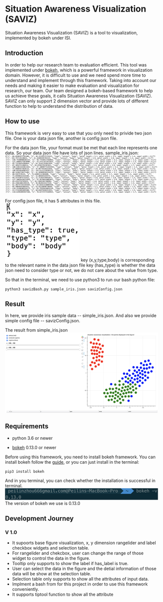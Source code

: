 # Situation Awareness Visualization (SAVIZ)

Situation Awareness Visualization (SAVIZ) is a tool to visualization, implemented by bokeh under ISI. 

## Introduction

In order to help our research team to evaluation efficient. This tool was implemented under [bokeh](https://bokeh.pydata.org/en/latest/), which is a powerful framework in visualization domain. However, it is difficult to use and we need spend more time to understand and implement through this framework. Taking into account our needs and making it easier to make evaluation and visualization for research, our team. Our team designed a bokeh-based framework to help us achieve these goals, it calls Situation Awareness Visualization (SAVIZ). SAVIZ can only support 2 dimension vector and provide lots of different function to help to understand the distribution of data.

## How to use
This framework is very easy to use that you only need to privide two json file. One is your data json file, another is config json file.

For the data json file, your format must be met that each line represents one data. So your data json file have lots of json lines.
sample_iris.json:
![data_simple.png](resources/data_simple.png)

For config json file, it has 5 attributes in this file.
![config_simple.png](resources/config_simple.png)
key (x,y,type,body) is corresponding to the relevant name in the data json file
key (has_type) is whether the data json need to consider type or not, we do not care about the value from type.

So that in the terminal, we need to use python3 to run our bash python file:
```
python3 savizBash.py sample_iris.json savizConfig.json
```

## Result
In here, we provide iris sample data -- simple_iris.json. And also we provide simple config file -- savizConfig.json.

The result from simple_iris.json
![simple_iris_result.png](resources/simple_iris_result.png)

## Requirements

* python 3.6 or newer 

* [bokeh](https://bokeh.pydata.org/en/latest/) 0.13.0 or newer

Before using this framework, you need to install bokeh framework. You can install bokeh follow the [guide](https://bokeh.pydata.org/en/latest/docs/installation.html), or you can just install in the terminal:

```
pip3 install bokeh
```

And in you terminal, you can check whether the installation is successful in terminal.
![bokeh_version.png](resources/bokeh_version.png)
The version of bokeh we use is 0.13.0


## Development Journey

### V 1.0

* It supoorts base figure visualization, x, y dimension rangelider and label checkbox widgets and selection table.
* For rangelider and chekcbox, user can change the range of those widget to control the data in the figure.
* Tooltip only supports to show the label if has_label is true.
* User can select the data in the figure and the detial information of those data will be show at the selection table.
* Selection table only supports to show all the attributes of input data.
* Implment a bash from for this project in order to use this framework conveniently.
* It supports tiptool function to show all the attribute